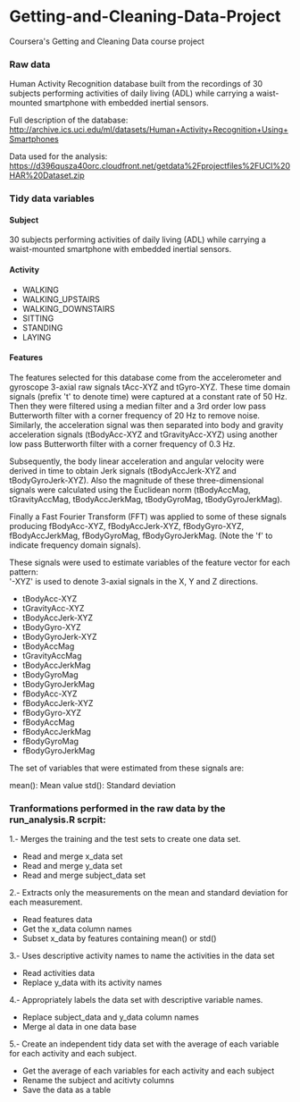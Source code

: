 # Getting-and-Cleaning-Data-Project
Coursera's Getting and Cleaning Data course project

### Raw data

Human Activity Recognition database built from the recordings of 30 subjects performing activities of daily living (ADL) while carrying a waist-mounted smartphone with embedded inertial sensors.

Full description of the database:
http://archive.ics.uci.edu/ml/datasets/Human+Activity+Recognition+Using+Smartphones

Data used for the analysis:
https://d396qusza40orc.cloudfront.net/getdata%2Fprojectfiles%2FUCI%20HAR%20Dataset.zip

### Tidy data variables

#### Subject

30 subjects performing activities of daily living (ADL) while carrying a waist-mounted smartphone with embedded inertial sensors.

#### Activity

- WALKING
- WALKING_UPSTAIRS
- WALKING_DOWNSTAIRS
- SITTING
- STANDING
- LAYING

#### Features

The features selected for this database come from the accelerometer and gyroscope 3-axial raw signals tAcc-XYZ and tGyro-XYZ. These time domain signals (prefix 't' to denote time) were captured at a constant rate of 50 Hz. Then they were filtered using a median filter and a 3rd order low pass Butterworth filter with a corner frequency of 20 Hz to remove noise. Similarly, the acceleration signal was then separated into body and gravity acceleration signals (tBodyAcc-XYZ and tGravityAcc-XYZ) using another low pass Butterworth filter with a corner frequency of 0.3 Hz. 

Subsequently, the body linear acceleration and angular velocity were derived in time to obtain Jerk signals (tBodyAccJerk-XYZ and tBodyGyroJerk-XYZ). Also the magnitude of these three-dimensional signals were calculated using the Euclidean norm (tBodyAccMag, tGravityAccMag, tBodyAccJerkMag, tBodyGyroMag, tBodyGyroJerkMag). 

Finally a Fast Fourier Transform (FFT) was applied to some of these signals producing fBodyAcc-XYZ, fBodyAccJerk-XYZ, fBodyGyro-XYZ, fBodyAccJerkMag, fBodyGyroMag, fBodyGyroJerkMag. (Note the 'f' to indicate frequency domain signals). 

These signals were used to estimate variables of the feature vector for each pattern:  
'-XYZ' is used to denote 3-axial signals in the X, Y and Z directions.

- tBodyAcc-XYZ
- tGravityAcc-XYZ
- tBodyAccJerk-XYZ
- tBodyGyro-XYZ
- tBodyGyroJerk-XYZ
- tBodyAccMag
- tGravityAccMag
- tBodyAccJerkMag
- tBodyGyroMag
- tBodyGyroJerkMag
- fBodyAcc-XYZ
- fBodyAccJerk-XYZ
- fBodyGyro-XYZ
- fBodyAccMag
- fBodyAccJerkMag
- fBodyGyroMag
- fBodyGyroJerkMag

The set of variables that were estimated from these signals are: 

mean(): Mean value
std(): Standard deviation

### Tranformations performed in the raw data by the run_analysis.R scrpit:

1.- Merges the training and the test sets to create one data set.
- Read and merge x_data set
- Read and merge y_data set
- Read and merge subject_data set

2.- Extracts only the measurements on the mean and standard deviation for each measurement. 
- Read features data
- Get the x_data column names
- Subset x_data by features containing mean() or std()

3.- Uses descriptive activity names to name the activities in the data set
- Read activities data
- Replace y_data with its activity names

4.- Appropriately labels the data set with descriptive variable names. 
- Replace subject_data and y_data column names
- Merge al data in one data base

5.- Create an independent tidy data set with the average of each variable for each activity and each subject.
- Get the average of each variables for each activity and each subject
- Rename the subject and acitivty columns
- Save the data as a table
